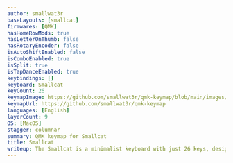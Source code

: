 ```yaml
---
author: smallwat3r
baseLayouts: [smallcat]
firmwares: [QMK]
hasHomeRowMods: true
hasLetterOnThumb: false
hasRotaryEncoder: false
isAutoShiftEnabled: false
isComboEnabled: true
isSplit: true
isTapDanceEnabled: true
keybindings: []
keyboard: Smallcat
keyCount: 26
keymapImage: https://github.com/smallwat3r/qmk-keymap/blob/main/images/keymap.png
keymapUrl: https://github.com/smallwat3r/qmk-keymap
languages: [English]
layerCount: 9
OS: [MacOS]
stagger: columnar
summary: QMK keymap for Smallcat
title: Smallcat
writeup: The Smallcat is a minimalist keyboard with just 26 keys, designed to reduce finger strain and minimize movement—especially for the pinky fingers. To compensate for the limited number of keys, it relies heavily on combo inputs. Using very light switches is recommended, making the typing experience especially comfortable.
---
```

